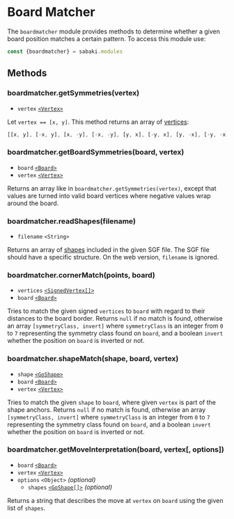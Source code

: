 # Board Matcher

The `boardmatcher` module provides methods to determine whether a given board position matches a certain pattern. To access this module use:

~~~js
const {boardmatcher} = sabaki.modules
~~~

## Methods

### boardmatcher.getSymmetries(vertex)

* `vertex` [`<Vertex>`](vertex.md)

Let `vertex == [x, y]`. This method returns an array of [vertices](vertex.md):

~~~js
[[x, y], [-x, y], [x, -y], [-x, -y], [y, x], [-y, x], [y, -x], [-y, -x]]
~~~

### boardmatcher.getBoardSymmetries(board, vertex)

* `board` [`<Board>`](board.md)
* `vertex` [`<Vertex>`](vertex.md)

Returns an array like in `boardmatcher.getSymmetries(vertex)`, except that values are turned into valid board vertices where negative values wrap around the board.

### boardmatcher.readShapes(filename)

* `filename` `<String>`

Returns an array of [shapes](goshape.md) included in the given SGF file. The SGF file should have a specific structure. On the web version, `filename` is ignored.

### boardmatcher.cornerMatch(points, board)

* `vertices` [`<SignedVertex[]>`](vertex.md)
* `board` [`<Board>`](board.md)

Tries to match the given signed `vertices` to `board` with regard to their distances to the board border. Returns `null` if no match is found, otherwise an array `[symmetryClass, invert]` where `symmetryClass` is an integer from `0` to `7` representing the symmetry class found on `board`, and a boolean `invert` whether the position on `board` is inverted or not.

### boardmatcher.shapeMatch(shape, board, vertex)

* `shape` [`<GoShape>`](goshape.md)
* `board` [`<Board>`](board.md)
* `vertex` [`<Vertex>`](vertex.md)

Tries to match the given `shape` to `board`, where given `vertex` is part of the shape anchors. Returns `null` if no match is found, otherwise an array `[symmetryClass, invert]` where `symmetryClass` is an integer from `0` to `7` representing the symmetry class found on `board`, and a boolean `invert` whether the position on `board` is inverted or not.

### boardmatcher.getMoveInterpretation(board, vertex[, options])

* `board` [`<Board>`](board.md)
* `vertex` [`<Vertex>`](vertex.md)
* `options` `<Object>` *(optional)*
    * `shapes` [`<GoShape[]>`](goshape.md) *(optional)*

Returns a string that describes the move at `vertex` on `board` using the given list of `shapes`.
